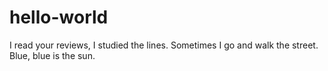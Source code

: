 # hello-world
I read your reviews, I studied the lines. 
Sometimes I go and walk the street.
Blue, blue is the sun.
